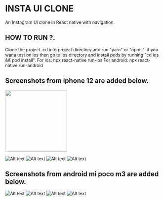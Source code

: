 # INSTA UI CLONE

An Instagram Ui clone in React native with navigation.

## HOW TO RUN ?.
Clone the project.
cd into project directory and run "yarn" or "npm i".
if you wana test on ios then go to ios directory and install pods by running "cd ios && pod install".
For ios:
  npx react-native run-ios
For android:
  npx react-native run-android


## Screenshots from iphone 12 are added below.

<img src="https://github.com/mohdaamir8182/insta-ui-clone/blob/master/screenshots/iphon1.png" width="200">

   ![Alt text](https://github.com/mohdaamir8182/insta-ui-clone/blob/master/screenshots/iphon1.png)   ![Alt text](https://github.com/mohdaamir8182/insta-ui-clone/blob/master/screenshots/iphon2.png)
   ![Alt text](https://github.com/mohdaamir8182/insta-ui-clone/blob/master/screenshots/iphon3.png)   ![Alt text](https://github.com/mohdaamir8182/insta-ui-clone/blob/master/screenshots/iphon4.png)

## Screenshots from android mi poco m3 are added below.

   ![Alt text](https://github.com/mohdaamir8182/insta-ui-clone/blob/master/screenshots/android1.jpg)   ![Alt text](https://github.com/mohdaamir8182/insta-ui-clone/blob/master/screenshots/android2.jpg)
   ![Alt text](https://github.com/mohdaamir8182/insta-ui-clone/blob/master/screenshots/android3.jpg)   ![Alt text](https://github.com/mohdaamir8182/insta-ui-clone/blob/master/screenshots/android4.jpg)
